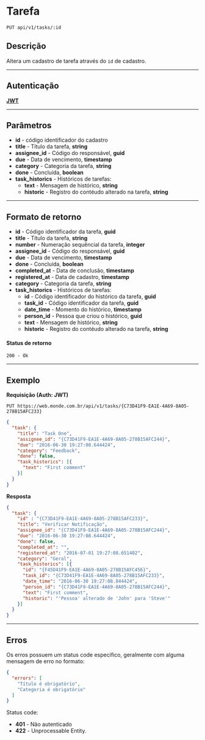 # Tarefa

    PUT api/v1/tasks/:id

## Descrição
Altera um cadastro de tarefa através do `id` de cadastro.

***

## Autenticação
**[JWT](../authentication/POST_auth_token.md)**

***

## Parâmetros

- **id** - código identificador do cadastro
- **title** - Título da tarefa, **string**
- **assignee_id** - Código do responsável, **guid**
- **due** - Data de vencimento, **timestamp**
- **category** - Categoria da tarefa, **string**
- **done** - Concluída, **boolean**
- **task_historics** - Históricos de tarefas:
  - **text** - Mensagem de histórico, **string**
  - **historic** - Registro do contéudo alterado na tarefa, **string**

***

## Formato de retorno

- **id** - Código identificador da tarefa, **guid**
- **title** - Título da tarefa, **string**
- **number** - Numeração sequêncial da tarefa, **integer**
- **assignee_id** - Código do responsável, **guid**
- **due** - Data de vencimento, **timestamp**
- **done** - Concluída, **boolean**
- **completed_at** - Data de conclusão, **timestamp**
- **registered_at** - Data de cadastro, **timestamp**
- **category** - Categoria da tarefa, **string**
- **task_historics** - Históricos de tarefas:
  - **id** - Código identificador do histórico da tarefa, **guid**
  - **task_id** - Código identificador da tarefa, **guid**
  - **date_time** - Momento do histórico, **timestamp**
  - **person_id** - Pessoa que criou o histórico, **guid**
  - **text** - Mensagem de histórico, **string**
  - **historic** - Registro do contéudo alterado na tarefa, **string**

#### Status de retorno

    200 - Ok

***

## Exemplo
  **Requisição (Auth: JWT)**

    PUT https://web.monde.com.br/api/v1/tasks/{C73D41F9-EA1E-4A69-8A05-278B15AFC233}

``` json
{
  "task": {
    "title": "Task One",
    "assignee_id": "{C73D41F9-EA1E-4A69-8A05-278B15AFC244}",
    "due": "2016-06-30 19:27:08.644424",
    "category": "Feedback",
    "done": false,
    "task_historics": [{
      "text": "First comment"
    }]
  }
}
```

  **Resposta**
``` json
{
  "task": {
    "id" : "{C73D41F9-EA1E-4A69-8A05-278B15AFC233}",
    "title": "Verificar Notificação",
    "assignee_id": "{C73D41F9-EA1E-4A69-8A05-278B15AFC244}",
    "due": "2016-06-30 19:27:08.644424",
    "done": false,
    "completed_at": "",
    "registered_at": "2016-07-01 19:27:08.651402",
    "category": "Geral",
    "task_historics": [{
      "id": "{F45D41F9-EA1E-4A69-8A05-278B15AFC456}",
      "task_id": "{C73D41F9-EA1E-4A69-8A05-278B15AFC233}",
      "date_time": "2016-06-30 19:27:08.844424",
      "person_id": "{C73D41F9-EA1E-4A69-8A05-278B15AFC244}",
      "text": "First comment",
      "historic": "'Pessoa' alterado de 'John' para 'Steve'"
    }]
  }
}
```

***

## Erros
  Os erros possuem um status code especifico, geralmente com alguma mensagem de erro no formato:
  ``` json
  {
    "errors": [
      "Título é obrigatório",
      "Categoria é obrigatório"
    ]
  }
  ```

  Status code:
  - **401** - Não autenticado
  - **422** - Unprocessable Entity.
